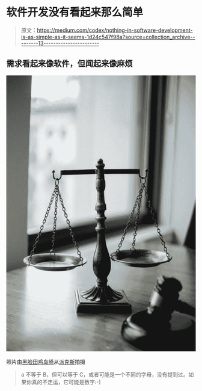 # 软件开发没有看起来那么简单

> 原文：<https://medium.com/codex/nothing-in-software-development-is-as-simple-as-it-seems-1d24c547f98a?source=collection_archive---------13----------------------->

## 需求看起来像软件，但闻起来像麻烦

![](img/5bfc33a7fdd7e75e49e32d52a791b13b.png)

照片由[黑脸田鸡岛崎](https://www.pexels.com/@sora-shimazaki?utm_content=attributionCopyText&utm_medium=referral&utm_source=pexels)从[派克斯](https://www.pexels.com/photo/judgement-scale-and-gavel-in-judge-office-5669602/?utm_content=attributionCopyText&utm_medium=referral&utm_source=pexels)拍摄

> a 不等于 B，但可以等于 C，或者可能是一个不同的字母，没有提到过。如果你真的不走运，它可能是数字:-)